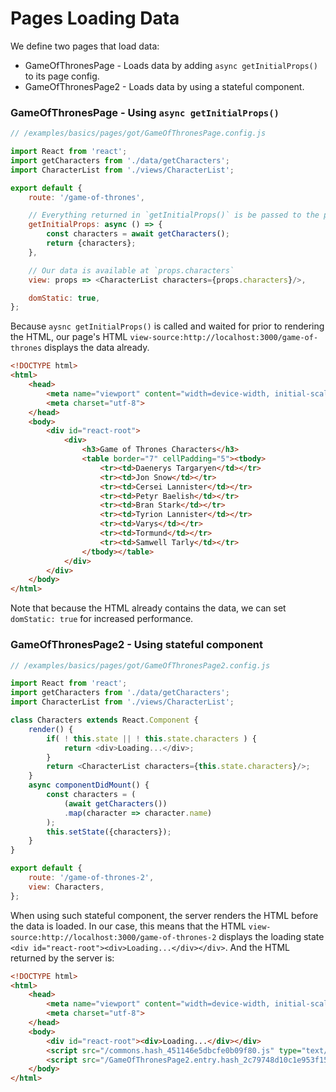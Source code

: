 <!---






    WARNING, READ THIS.
    This is a computed file. Do not edit.
    Edit `/examples/basics/pages/got/readme.template.md` instead.












    WARNING, READ THIS.
    This is a computed file. Do not edit.
    Edit `/examples/basics/pages/got/readme.template.md` instead.












    WARNING, READ THIS.
    This is a computed file. Do not edit.
    Edit `/examples/basics/pages/got/readme.template.md` instead.












    WARNING, READ THIS.
    This is a computed file. Do not edit.
    Edit `/examples/basics/pages/got/readme.template.md` instead.












    WARNING, READ THIS.
    This is a computed file. Do not edit.
    Edit `/examples/basics/pages/got/readme.template.md` instead.






-->
# Pages Loading Data

We define two pages that load data:
 - GameOfThronesPage - Loads data by adding `async getInitialProps()` to its page config.
 - GameOfThronesPage2 - Loads data by using a stateful component.




### GameOfThronesPage - Using `async getInitialProps()`

~~~js
// /examples/basics/pages/got/GameOfThronesPage.config.js

import React from 'react';
import getCharacters from './data/getCharacters';
import CharacterList from './views/CharacterList';

export default {
    route: '/game-of-thrones',

    // Everything returned in `getInitialProps()` is be passed to the props of the view
    getInitialProps: async () => {
        const characters = await getCharacters();
        return {characters};
    },

    // Our data is available at `props.characters`
    view: props => <CharacterList characters={props.characters}/>,

    domStatic: true,
};
~~~

Because `aysnc getInitialProps()` is called and waited for prior to rendering the HTML, our page's HTML `view-source:http://localhost:3000/game-of-thrones` displays the data already.

~~~html
<!DOCTYPE html>
<html>
    <head>
        <meta name="viewport" content="width=device-width, initial-scale=1, maximum-scale=1">
        <meta charset="utf-8">
    </head>
    <body>
        <div id="react-root">
            <div>
                <h3>Game of Thrones Characters</h3>
                <table border="7" cellPadding="5"><tbody>
                    <tr><td>Daenerys Targaryen</td></tr>
                    <tr><td>Jon Snow</td></tr>
                    <tr><td>Cersei Lannister</td></tr>
                    <tr><td>Petyr Baelish</td></tr>
                    <tr><td>Bran Stark</td></tr>
                    <tr><td>Tyrion Lannister</td></tr>
                    <tr><td>Varys</td></tr>
                    <tr><td>Tormund</td></tr>
                    <tr><td>Samwell Tarly</td></tr>
                </tbody></table>
            </div>
        </div>
    </body>
</html>
~~~

Note that because the HTML already contains the data, we can set `domStatic: true` for increased performance.




### GameOfThronesPage2 - Using stateful component

~~~js
// /examples/basics/pages/got/GameOfThronesPage2.config.js

import React from 'react';
import getCharacters from './data/getCharacters';
import CharacterList from './views/CharacterList';

class Characters extends React.Component {
    render() {
        if( ! this.state || ! this.state.characters ) {
            return <div>Loading...</div>;
        }
        return <CharacterList characters={this.state.characters}/>;
    }
    async componentDidMount() {
        const characters = (
            (await getCharacters())
            .map(character => character.name)
        );
        this.setState({characters});
    }
}

export default {
    route: '/game-of-thrones-2',
    view: Characters,
};
~~~

When using such stateful component,
the server renders the HTML before the data is loaded.
In our case,
 this means that the HTML `view-source:http://localhost:3000/game-of-thrones-2`
displays the loading state `<div id="react-root"><div>Loading...</div></div>`.
And the HTML returned by the server is:

~~~html
<!DOCTYPE html>
<html>
    <head>
        <meta name="viewport" content="width=device-width, initial-scale=1, maximum-scale=1">
        <meta charset="utf-8">
    </head>
    <body>
        <div id="react-root"><div>Loading...</div></div>
        <script src="/commons.hash_451146e5dbcfe0b09f80.js" type="text/javascript"></script>
        <script src="/GameOfThronesPage2.entry.hash_2c79748d10c1e953f159.js" type="text/javascript"></script>
    </body>
</html>
~~~



<!---






    WARNING, READ THIS.
    This is a computed file. Do not edit.
    Edit `/examples/basics/pages/got/readme.template.md` instead.












    WARNING, READ THIS.
    This is a computed file. Do not edit.
    Edit `/examples/basics/pages/got/readme.template.md` instead.












    WARNING, READ THIS.
    This is a computed file. Do not edit.
    Edit `/examples/basics/pages/got/readme.template.md` instead.












    WARNING, READ THIS.
    This is a computed file. Do not edit.
    Edit `/examples/basics/pages/got/readme.template.md` instead.












    WARNING, READ THIS.
    This is a computed file. Do not edit.
    Edit `/examples/basics/pages/got/readme.template.md` instead.






-->
